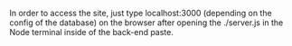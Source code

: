 In order to access the site, just type localhost:3000 (depending on the config of the database) on the browser after opening the ./server.js in the Node terminal inside of the back-end paste.
